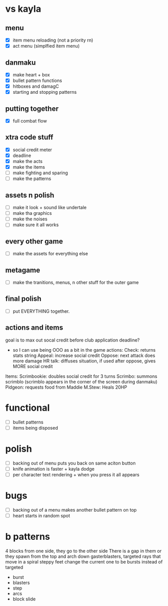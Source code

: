 # vs kayla

## menu

- [x] item menu reloading (not a priority rn)
- [x] act menu (simplfied item menu)

## danmaku

- [x] make heart + box
- [x] bullet pattern functions
- [x] hitboxes and damagC
- [x] starting and stopping patterns

## putting together

- [x] full combat flow

## xtra code stuff

- [x] social credit meter
- [x] deadline
- [x] make the acts
- [x] make the items
- [ ] make fighting and sparing
- [ ] make the patterns

## assets n polish

- [ ] make it look + sound like undertale
- [ ] make tha graphics
- [ ] make the noises
- [ ] make sure it all works

## every other game

- [ ] make the assets for everything else

## metagame

- [ ] make the tranitions, menus, n other stuff for the outer game

## final polish

- [ ] put EVERYTHING together.

## actions and items

goal is to max out socal credit before club application deadline?

- so I can use being OOO as a bit in the game
  actions:
  Check: returns stats string
  Appeal: increase social credit
  Oppose: next attack does more damage
  HR talk: diffuses situation, if used after oppose, gives MORE social credit

Items:
Scrimbookie: doubles social credit for 3 turns
Scrimbo: summons scrimblo (scrimblo appears in the corner of the screen during danmaku)
Pidgeon: requests food from Maddie
M.Stew: Heals 20HP

# functional

- [ ] bullet patterns
- [ ] items being disposed

# polish

- [ ] backing out of menu puts you back on same aciton button
- [ ] knife animation is faster + kayla dodge
- [ ] per character text rendering + when you press it all appears

# bugs

- [ ] backing out of a menu makes another bullet pattern on top
- [ ] heart starts in random spot

# b patterns
4 blocks from one side, they go to the other side
There is a gap in them
or they spawn from the top and arch down 
gasterblasters, targeted rays that move in a spiral 
steppy feet
change the current one to be bursts instead of targeted
- burst
- blasters
- step
- arcs
- block slide